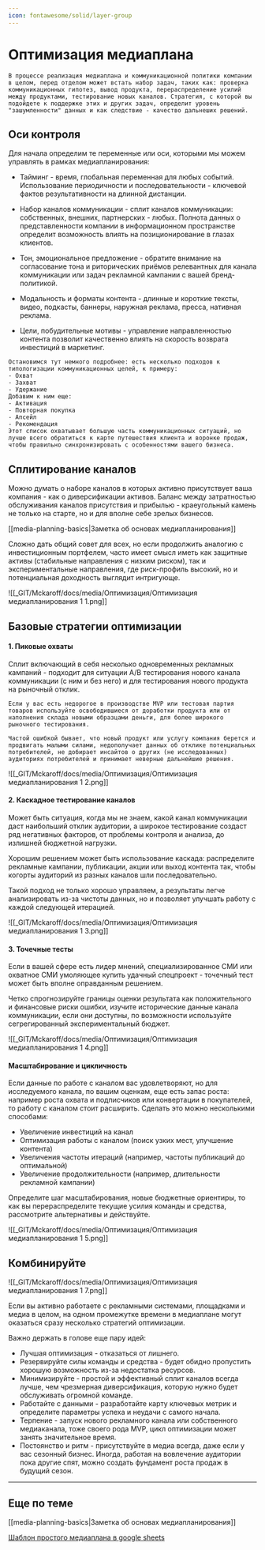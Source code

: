 ```yaml
---
icon: fontawesome/solid/layer-group
---
```


# Оптимизация медиаплана

```
В процессе реализация медиаплана и коммуникационной политики компании в целом, перед отделом может встать набор задач, таких как: проверка коммуникационных гипотез, вывод продукта, перераспределение усилий между продуктами, тестирование новых каналов. Стратегия, с которой вы подойдете к поддержке этих и других задач, определит уровень "зашумленности" данных и как следствие - качество дальнеших решений.
```

## Оси контроля
Для начала определим те переменные или оси, которыми мы можем управлять в рамках медиапланирования:

* Тайминг - время, глобальная переменная для любых событий. Использование периодичности и последовательности - ключевой фактов результативности на длинной дистанции.

* Набор каналов коммуникации - сплит каналов коммуникации: собственных, внешних, партнерских - любых. Полнота данных о представленности компании в информационном пространстве определит возможность влиять на позиционирование в глазах клиентов.

* Тон, эмоциональное предложение - обратите внимание на согласование тона и риторических приёмов релевантных для канала коммуникации или задач рекламной кампании с вашей бренд-политикой.

* Модальность и форматы контента - длинные и короткие тексты, видео, подкасты, баннеры, наружная реклама, пресса, нативная реклама.

* Цели, побудительные мотивы - управление направленностью контента позволит качественно влиять на скорость возврата инвестиций в маркетинг.  

```
Остановимся тут немного подробнее: есть несколько подходов к типологизации коммуникационных целей, к примеру:
- Охват
- Захват
- Удержание
Добавим к ним еще:
- Активация
- Повторная покупка
- Апсейл
- Рекомендация
Этот список охватывает большую часть коммуникационных ситуаций, но лучше всего обратиться к карте путешествия клиента и воронке продаж, чтобы правильно синхронизировать с особенностями вашего бизнеса.
```

## Сплитирование каналов
Можно думать о наборе каналов в которых активно присутствует ваша компания - как о диверсификации активов. Баланс между затратностью обслуживания каналов присутствия и прибылью - краеугольный камень не только на старте, но и для вполне себе зрелых бизнесов.

[[media-planning-basics|Заметка об основах медиапланирования]]

Сложно дать общий совет для всех, но если продолжить аналогию с инвестиционным портфелем, часто имеет смысл иметь как защитные активы (стабильные направления с низким риском), так и экспериментальные направления, где риск-профиль высокий, но и потенциальная доходность выглядит интригующе.

![[_GIT/Mckaroff/docs/media/Оптимизация/Оптимизация медиапланирования 1 1.png]]
## Базовые стратегии оптимизации

#### 1. Пиковые охваты
Сплит включающий в себя несколько одновременных рекламных кампаний - подходит для ситуации A/B тестирования нового канала коммуникации (с ним и без него) и для тестирования нового продукта на рыночный отклик.

```
Если у вас есть недорогое в производстве MVP или тестовая партия товаров используйте освободившиеся от доработки продукта или от наполнения склада новыми образцами деньги, для более широкого рыночного тестирования.

Частой ошибкой бывает, что новый продукт или услугу компания берется и продвигать малыми силами, недополучает данных об отклике потенциальных потребителей, не добирает инсайтов о других (не исследованных) аудиториях потребителей и принимает неверные дальнейшие решения.
```

![[_GIT/Mckaroff/docs/media/Оптимизация/Оптимизация медиапланирования 1 2.png]]

#### 2. Каскадное тестирование каналов
Может быть ситуация, когда мы не знаем, какой канал коммуникации даст наибольший отклик аудитории, а широкое тестирование создаст ряд негативных факторов, от проблемы контроля и анализа, до излишней бюджетной нагрузки.

Хорошим решением может быть использование каскада: распределите рекламные кампании, публикации, акции или выход контента так, чтобы когорты аудиторий из разных каналов шли последовательно.

Такой подход не только хорошо управляем, а результаты легче анализировать из-за чистоты данных, но и позволяет улучшать работу с каждой следующей итерацией.

![[_GIT/Mckaroff/docs/media/Оптимизация/Оптимизация медиапланирования 1 3.png]]
#### 3. Точечные тесты
Если в вашей сфере есть лидер мнений, специализированное СМИ или охватное СМИ умоляющее купить удачный спецпроект - точечный тест может быть вполне оправданным решением.

Четко спрогнозируйте границы оценки результата как положительного и финансовые риски ошибки, изучите исторические данные канала коммуникации, если они доступны, по возможности используйте сегрегированный экспериментальный бюджет.

![[_GIT/Mckaroff/docs/media/Оптимизация/Оптимизация медиапланирования 1 4.png]]

#### Масштабирование и цикличность
Если данные по работе с каналом вас удовлетворяют, но для исследуемого канала, по вашим оценкам, еще есть запас роста: например роста охвата и подписчиков или конвертации в покупателей, то работу с каналом стоит расширить. Сделать это можно несколькими способами:

* Увеличение инвестиций на канал
* Оптимизация работы с каналом (поиск узких мест, улучшение контента)
* Увеличения частоты итераций (например, частоты публикаций до оптимальной)
* Увеличение продолжительности (например, длительности рекламной кампании)

Определите шаг масштабирования, новые бюджетные ориентиры, то как вы перераспределите текущие усилия команды и средства, рассмотрите альтернативы и действуйте.

![[_GIT/Mckaroff/docs/media/Оптимизация/Оптимизация медиапланирования 1 5.png]]

## Комбинируйте

![[_GIT/Mckaroff/docs/media/Оптимизация/Оптимизация медиапланирования 1 7.png]]

Если вы активно работаете с рекламными системами, площадками и медиа в целом, на одном промежутке времени в медиаплане могут оказаться сразу несколько стратегий оптимизации.

Важно держать в голове еще пару идей:

* Лучшая оптимизация - отказаться от лишнего.
* Резервируйте силы команды и средства - будет обидно пропустить хорошую возможность из-за недостатка ресурсов.
* Минимизируйте - простой и эффективный сплит каналов всегда лучше, чем чрезмерная диверсификация, которую нужно будет обслуживать огромной команде.  
* Работайте с данными - разработайте карту ключевых метрик и определите параметры успеха и неудачи с самого начала.
* Терпение - запуск нового рекламного канала или собственного медиаканала, тоже своего рода MVP, цикл оптимизации может занять значительное время.
* Постоянство и ритм - присутствуйте в медиа всегда, даже если у вас сезонный бизнес. Иногда, работая на вовлечение аудитории пока другие спят, можно создать фундамент роста продаж в будущий сезон.

---
## Еще по теме

[[media-planning-basics|Заметка об основах медиапланирования]]

[Шаблон простого медиаплана в google sheets](https://docs.google.com/spreadsheets/d/1MWebFvbHEp9Ct2vPv2o2vpF18n7LUVGEPE0-6SaBfto/edit?usp=sharing)
